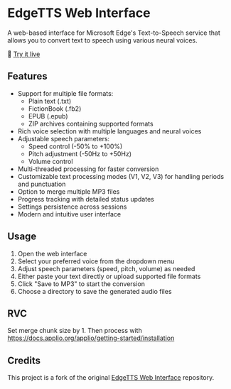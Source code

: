 # EdgeTTS Web Interface

A web-based interface for Microsoft Edge's Text-to-Speech service that allows you to convert text to speech using various neural voices.

🔗 [Try it live](https://vadash.github.io/EdgeTTS/)

## Features

- Support for multiple file formats:
  - Plain text (.txt)
  - FictionBook (.fb2)
  - EPUB (.epub)
  - ZIP archives containing supported formats
- Rich voice selection with multiple languages and neural voices
- Adjustable speech parameters:
  - Speed control (-50% to +100%)
  - Pitch adjustment (-50Hz to +50Hz)
  - Volume control
- Multi-threaded processing for faster conversion
- Customizable text processing modes (V1, V2, V3) for handling periods and punctuation
- Option to merge multiple MP3 files
- Progress tracking with detailed status updates
- Settings persistence across sessions
- Modern and intuitive user interface

## Usage

1. Open the web interface
2. Select your preferred voice from the dropdown menu
3. Adjust speech parameters (speed, pitch, volume) as needed
4. Either paste your text directly or upload supported file formats
5. Click "Save to MP3" to start the conversion
6. Choose a directory to save the generated audio files

## RVC

Set merge chunk size by 1. Then process with https://docs.applio.org/applio/getting-started/installation

## Credits

This project is a fork of the original [EdgeTTS Web Interface](https://github.com/EdgeTTS/EdgeTTS.github.io) repository.

